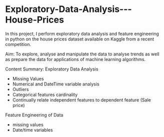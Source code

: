 # Exploratory-Data-Analysis---House-Prices

In this project, I perform exploratory data analysis and feature engineering in python on the house prices dataset available on Kaggle from a recent competition. 

Aim:
To explore, analyse and manipulate the data to analyse trends as well as prepare the data for applications of machine learning algorithms. 

Content Summary:
Exploratory Data Analysis 
- Missing Values 
- Numerical and DateTime variable analysis
- Outliers 
- Categorical features cardinality 
- Continually relate independent features to dependent feature (Sale price) 

Feature Engineering of Data 
- missing values 
- Date/time variables

